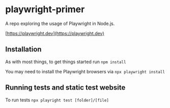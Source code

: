 # playwright-primer
A repo exploring the usage of Playwright in Node.js.

[https://playwright.dev](https://playwright.dev)

## Installation 

As with most things, to  get things started run `npm install`

You may need to install the Playwright browsers via `npx playwright install`

## Running tests and static test website 

To run tests `npx playright test [folder]/[file]`